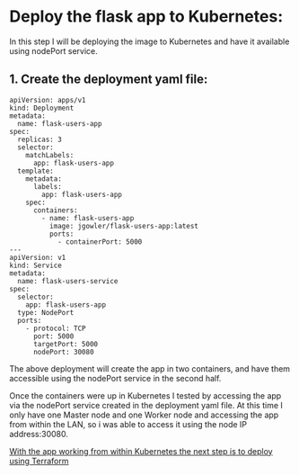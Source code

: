 # Deploy the flask app to Kubernetes:

In this step I will be deploying the image to Kubernetes and have it available using nodePort service.

## 1. Create the deployment yaml file:

```
apiVersion: apps/v1
kind: Deployment
metadata:
  name: flask-users-app
spec:
  replicas: 3
  selector:
    matchLabels:
      app: flask-users-app
  template:
    metadata:
      labels:
        app: flask-users-app
    spec:
      containers:
        - name: flask-users-app
          image: jgowler/flask-users-app:latest
          ports:
            - containerPort: 5000
---
apiVersion: v1
kind: Service
metadata:
  name: flask-users-service
spec:
  selector:
    app: flask-users-app
  type: NodePort
  ports:
    - protocol: TCP
      port: 5000
      targetPort: 5000
      nodePort: 30080
```

The above deployment will create the app in two containers, and have them accessible using the nodePort service in the second half.


Once the containers were up in Kubernetes I tested by accessing the app via the nodePort service created in the deployment yaml file. At this time I only have one Master node and one Worker node and accessing the app from within the LAN, so i was able to access it using the node IP address:30080.

[With the app working from within Kubernetes the next step is to deploy using Terraform](https://github.com/jgowler/Python-Terraform-Kubernetes-Project/tree/main/Terraform-Files)
